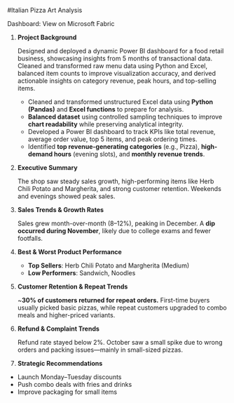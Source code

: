 #Italian Pizza Art Analysis

Dashboard: View on Microsoft Fabric

1. **Project Background**
    
    Designed and deployed a dynamic Power BI dashboard for a food retail business, showcasing insights from 5 months of transactional data. Cleaned and transformed raw menu data using Python and Excel, balanced item counts to improve visualization accuracy, and derived actionable insights on category revenue, peak hours, and top-selling items.
    
    - Cleaned and transformed unstructured Excel data using **Python (Pandas)** and **Excel functions** to prepare for analysis.
    - **Balanced dataset** using controlled sampling techniques to improve **chart readability** while preserving analytical integrity.
    - Developed a Power BI dashboard to track KPIs like total revenue, average order value, top 5 items, and peak ordering times.
    - Identified **top revenue-generating categories** (e.g., Pizza), **high-demand hours** (evening slots), and **monthly revenue trends**.
2. **Executive Summary**
    
    The shop saw steady sales growth, high-performing items like Herb Chili Potato and Margherita, and strong customer retention. Weekends and evenings showed peak sales.
    
3. **Sales Trends & Growth Rates**
    
    Sales grew month-over-month (8–12%), peaking in December. A **dip occurred during November**, likely due to college exams and fewer footfalls.
    
4. **Best & Worst Product Performance**
    - **Top Sellers**: Herb Chili Potato and Margherita (Medium)
    - **Low Performers**: Sandwich, Noodles
5. **Customer Retention & Repeat Trends**
    
    ~**30% of customers returned for repeat orders.** First-time buyers usually picked basic pizzas, while repeat customers upgraded to combo meals and higher-priced variants.
    
6. **Refund & Complaint Trends**
    
    Refund rate stayed below 2%. October saw a small spike due to wrong orders and packing issues—mainly in small-sized pizzas.
    
7. **Strategic Recommendations**
- Launch Monday–Tuesday discounts
- Push combo deals with fries and drinks
- Improve packaging for small items

